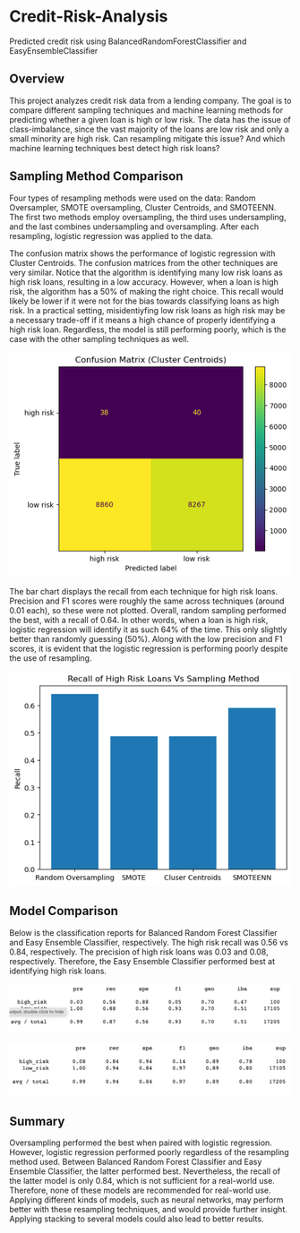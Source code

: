 # Credit-Risk-Analysis
Predicted credit risk using BalancedRandomForestClassifier and EasyEnsembleClassifier

## Overview

This project analyzes credit risk data from a lending company. The goal is to compare different sampling techniques and machine learning methods for predicting whether a given loan is high or low risk. The data has the issue of class-imbalance, since the vast majority of the loans are low risk and only a small minority are high risk. Can resampling mitigate this issue? And which machine learning techniques best detect high risk loans? 

## Sampling Method Comparison

Four types of resampling methods were used on the data: Random Oversampler, SMOTE oversampling, Cluster Centroids, and SMOTEENN. The first two methods employ oversampling, the third uses undersampling, and the last combines undersampling and oversampling. After each resampling, logistic regression was applied to the data.

The confusion matrix shows the performance of logistic regression with Cluster Centroids. The confusion matrices from the other techniques are very similar. Notice that the algorithm is identifying many low risk loans as high risk loans, resulting in a low accuracy. However, when a loan is high risk, the algorithm has a 50% of making the right choice. This recall would likely be lower if it were not for the bias towards classifying loans as high risk. In a practical setting, misidentiyfing low risk loans as high risk may be a necessary trade-off if it means a high chance of properly identifying a high risk loan. Regardless, the model is still performing poorly, which is the case with the other sampling techniques as well.

![images/cm_centr.png](images/cm_centr.png)

The bar chart displays the recall from each technique for high risk loans. Precision and F1 scores were roughly the same across techniques (around 0.01 each), so these were not plotted. Overall, random sampling performed the best, with a recall of 0.64. In other words, when a loan is high risk, logistic regression will identify it as such 64% of the time. This only slightly better than randomly guessing (50%). Along with the low precision and F1 scores, it is evident that the logistic regression is performing poorly despite the use of resampling.

![images/bar_recalls.png](images/bar_recalls.png)

## Model Comparison

Below is the classification reports for Balanced Random Forest Classifier and Easy Ensemble Classifier, respectively. The high risk recall was 0.56 vs 0.84, respectively. The precision of high risk loans was 0.03 and 0.08, respectively. Therefore, the Easy Ensemble Classifier performed best at identifying high risk loans. 

![cm_rand](images/report_rand.png)

![cm_easy](images/report_easy.png)

## Summary

Oversampling performed the best when paired with logistic regression. However, logistic regression performed poorly regardless of the resampling method used. Between Balanced Random Forest Classifier and Easy Ensemble Classifier, the latter performed best. Nevertheless, the recall of the latter model is only 0.84, which is not sufficient for a real-world use. Therefore, none of these models are recommended for real-world use. Applying different kinds of models, such as neural networks, may perform better with these resampling techniques, and would provide further insight. Applying stacking to several models could also lead to better results.







